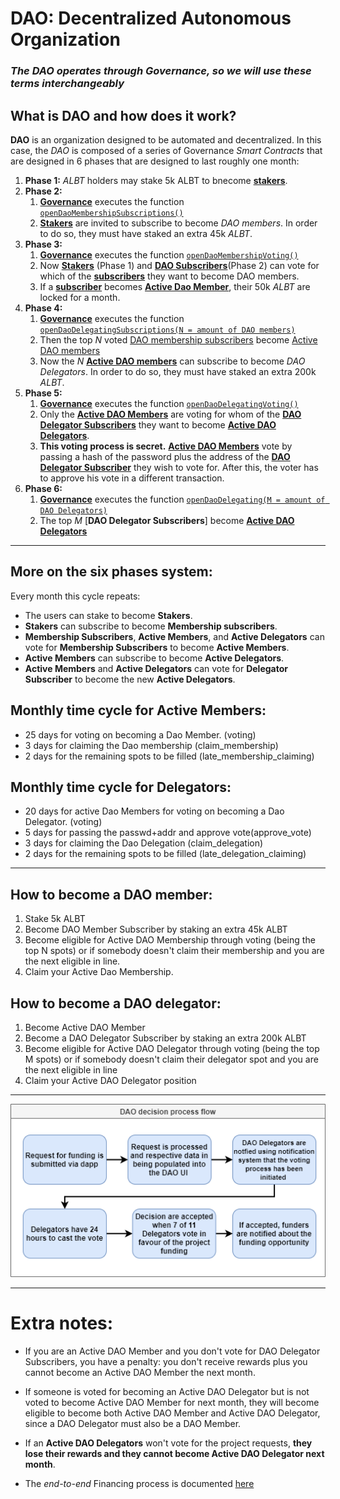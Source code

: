 
# DAO: Decentralized Autonomous Organization
### *The DAO operates through Governance, so we will use these terms interchangeably*

## What is DAO and how does it work?

**DAO** is an organization designed to be automated and decentralized. In this case, the *DAO*  is composed of a series of Governance *Smart Contracts* that are designed in 6 phases that are designed to last roughly one month:

1. **Phase 1:**  *ALBT* holders may stake 5k ALBT to bnecome [**stakers**]().
2. **Phase 2:**
    1. [**Governance**]() executes the function [`openDaoMembershipSubscriptions()`]()
    2. [**Stakers**]() are invited to subscribe to become *DAO members*. In order to do so, they must have staked an extra 45k *ALBT*.
3. **Phase 3:**
    1. [**Governance**]() executes the function [`openDaoMembershipVoting()`]()
    2. Now [**Stakers**]() (Phase 1) and [**DAO Subscribers**]()(Phase 2) can vote for which of the [**subscribers**]() they want to become DAO members.
    3. If a [**subscriber**]() becomes [**Active Dao Member**](), their 50k *ALBT* are locked for a month.
4. **Phase 4:**
    1. [**Governance**]() executes the function [`openDaoDelegatingSubscriptions(N = amount of DAO members)`]()
    2. Then the top *N* voted [DAO membership subscribers]() become [Active DAO members]()
    3. Now the *N* [**Active DAO members**]() can subscribe to become *DAO Delegators*. In order to do so, they must have staked an extra 200k *ALBT*.
5. **Phase 5:**
    1. [**Governance**]() executes the function [`openDaoDelegatingVoting()`]()
    2. Only the [**Active DAO Members**]() are voting for whom of the [**DAO Delegator Subscribers**]() they want to become [**Active DAO Delegators**]().
    3. **This voting process is secret.** [**Active DAO Members**]() vote by passing a hash of the password plus the address of the [**DAO Delegator Subscriber**]() they wish to vote for. After this, the voter has to approve his vote in a different transaction.
6. **Phase 6:**
    1. [**Governance**]() executes the function [`openDaoDelegating(M = amount of DAO Delegators)`]()
    2. The top *M* [**DAO Delegator Subscribers**] become [**Active DAO Delegators**]()


------------------
## More on the six phases system:

Every month this cycle repeats:
* The users can stake to become **Stakers**.
* **Stakers** can subscribe to become **Membership subscribers**.
* **Membership Subscribers**, **Active Members**, and **Active Delegators** can vote for **Membership Subscribers** to become **Active Members**.
* **Active Members** can subscribe to become **Active Delegators**.
* **Active Members** and **Active Delegators** can vote for **Delegator Subscriber** to become the new **Active Delegators**.

## Monthly time cycle for Active Members:
* 25 days for voting on becoming a Dao Member. (voting)
* 3 days for claiming the Dao membership (claim_membership)
* 2 days for the remaining spots to be filled (late_membership_claiming)

## Monthly time cycle for Delegators:
* 20 days for active Dao Members for voting on becoming a Dao Delegator. (voting)
* 5 days for passing the passwd+addr and approve vote(approve_vote)
* 3 days for claiming the Dao Delegation (claim_delegation)
* 2 days for the remaining spots to be filled (late_delegation_claiming)

---

## How to become a DAO member:
1. Stake 5k ALBT
2. Become DAO Member Subscriber by staking an extra 45k ALBT
3. Become eligible for Active DAO Membership through voting (being the top N spots) or if somebody doesn't claim their membership and you are the next eligible in line.
4. Claim your Active Dao Membership.

## How to become a DAO delegator:
1. Become Active DAO Member
2. Become a DAO Delegator Subscriber by staking an extra 200k ALBT
3. Become eligible for Active DAO Delegator through voting (being the top M spots) or if somebody doesn't claim their delegator spot and you are the next eligible in line
4. Claim your Active DAO Delegator position

---

![DAO Decision Process](img/daoDecission.png)

---
# Extra notes:
* If you are an Active DAO Member and you don't vote for DAO Delegator Subscribers, you have a penalty: you don't receive rewards plus you cannot become an Active DAO Member the next month.

* If someone is voted for becoming an Active DAO Delegator but is not voted to become Active DAO Member for next month, they will become eligible to become both Active DAO Member and Active DAO Delegator, since a DAO Delegator must also be a DAO Member.

* If an **Active DAO Delegators** won't vote for the project requests, **they lose their rewards and they cannot become Active DAO Delegator next month**.

* The *end-to-end* Financing process is documented [here](Financing.md)

